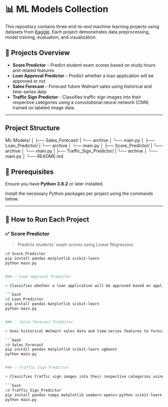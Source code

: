 # 📊 ML Models Collection

This repository contains three end-to-end machine learning projects using datasets from [Kaggle](https://www.kaggle.com/). Each project demonstrates data preprocessing, model training, evaluation, and visualization.

## 🧠 Projects Overview

- **Score Predictor** – Predict student exam scores based on study hours and related features
- **Loan Approval Predictor** – Predict whether a loan application will be approved or not
- **Sales Forecast** – Forecast future Walmart sales using historical and time-series data
- **Traffic Sign Predictor** - Classifies traffic sign images into their respective categories using a convolutional neural network (CNN) trained  on labeled image data.

---

## Project Structure

ML-Models/
│
├── Sales_Forecast/
| └── archive
│ └── main.py
│
├── Loan_Predictor/
| └── archive
│ └── main.py
│
├── Score_Predictor/
| └── archive
│ └── main.py
| 
├── Traffic_Sign_Predictor/
| └── archive
│ └── main.py 
│
└── README.md

## 🧪 Prerequisites

Ensure you have **Python 3.8.2** or later installed.

Install the necessary Python packages per project using the commands below.

---

## 🚀 How to Run Each Project

### ✅ Score Predictor

> Predicts students' exam scores using Linear Regression.

````bash
cd Score_Predictor
pip install pandas matplotlib scikit-learn
python main.py


### ✅ Loan Approval Predictor

> Classifies whether a loan application will be approved based on applicant features.

```bash
cd Loan_Predictor
pip install pandas matplotlib scikit-learn
python main.py


### ✅ Sales Forecast Predictor

> Uses historical Walmart sales data and time-series features to forecast future weekly sales.

```bash
cd Sales_Forecast
pip install pandas matplotlib scikit-learn xgboost
python main.py


### ✅ Traffic Sign Predictor

> Classifies traffic sign images into their respective categories using a convolutional neural network (CNN) trained on labeled image data.

```bash
cd Traffic_Sign_Predictor
pip install pandas numpy matplotlib seaborn opencv-python scikit-learn tensorflow
python main.py
````
